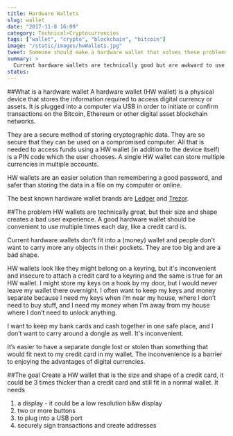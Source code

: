 ```yaml
---
title: Hardware Wallets
slug: wallet
date: "2017-11-8 16:09"
category: Technical>Cryptocurrencies
tags: ["wallet", "crypto", "blockchain", "bitcoin"]
image: "/static/images/hwWallets.jpg"
tweet: Someone should make a hardware wallet that solves these problems #crypto #trezor #ledger
summary: >
  Current hardware wallets are technically good but are awkward to use. A good solution would solve the following problems:
status:
---
```


##What is a hardware wallet
A hardware wallet (HW wallet) is a physical device that stores the information required to access digital currency or assets. It is plugged into a computer via USB in order to initiate or confirm transactions on the Bitcoin, Ethereum or other digital asset blockchain networks.

They are a secure method of storing cryptographic data. They are so secure that they can be used on a compromised computer. All that is needed to access funds using a HW wallet (in addition to the device itself) is a PIN code which the user chooses. A single HW wallet can store multiple currencies in multiple accounts.

HW wallets are an easier solution than remembering a good password, and safer than storing the data in a file on my computer or online.

The best known hardware wallet brands are [Ledger](https://www.ledgerwallet.com/) and [Trezor](https://trezor.io/).

##The problem
HW wallets are technically great, but their size and shape creates a bad user experience. A good hardware wallet should be convenient to use multiple times each day, like a credit card is.

Current hardware wallets don't fit into a (money) wallet and people don't want to carry more any objects in their pockets. They are too big and are a bad shape.

HW wallets look like they might belong on a keyring, but it's inconvenient and insecure to attach a credit card to a keyring and the same is true for an HW wallet. I might store my keys on a hook by my door, but I would never leave my wallet there overnight. I often want to keep my keys and money separate because I need my keys when I’m near my house, where I don’t need to buy stuff, and I need my money when I’m away from my house where I don’t need to unlock anything.

I want to keep my bank cards and cash together in one safe place, and I don’t want to carry around a dongle as well. It's inconvenient.

It’s easier to have a separate dongle lost or stolen than something that would fit next to my credit card in my wallet. The inconvenience is a barrier to enjoying the advantages of digital currencies.

##The goal
Create a HW wallet that is the size and shape of a credit card, it could be 3 times thicker than a credit card and still fit in a normal wallet. It needs

1. a display - it could be a low resolution b&w display
2. two or more buttons
3. to plug into a USB port
4. securely sign transactions and create addresses

